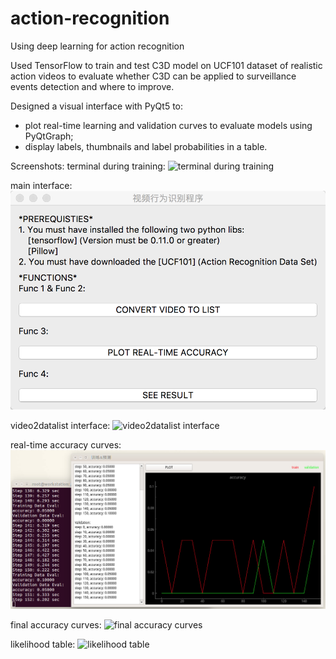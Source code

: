 # action-recognition
Using deep learning for action recognition

Used TensorFlow to train and test C3D model on UCF101 dataset of realistic action videos to evaluate whether C3D can be applied to surveillance events detection and where to improve.

Designed a visual interface with PyQt5 to:
- plot real-time learning and validation curves to evaluate models using PyQtGraph;
- display labels, thumbnails and label probabilities in a table.

Screenshots:
terminal during training:
![terminal during training](https://github.com/yy189/action-recognition/raw/master/screenshots/final_accuracy_curves.tiff)

main interface:
![main interface](https://github.com/yy189/action-recognition/raw/master/screenshots/main_interface.tiff)

video2datalist interface:
![video2datalist interface](https://github.com/yy189/action-recognition/raw/master/screenshots/video2datalist_interface.tiff)

real-time accuracy curves:
![real-time accuracy curves](https://github.com/yy189/action-recognition/raw/master/screenshots/real-time_accuracy_curves.tiff)

final accuracy curves:
![final accuracy curves](https://github.com/yy189/action-recognition/raw/master/screenshots/final_accuracy_curves.tiff)

likelihood table:
![likelihood table](https://github.com/yy189/action-recognition/raw/master/screenshots/likelihood_table.tiff)






